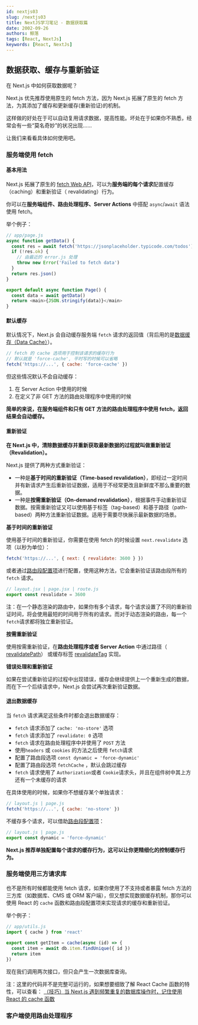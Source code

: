 ```yaml
---
id: nextjs03
slug: /nextjs03
title: NextJS学习笔记 - 数据获取篇
date: 2002-09-26
authors: 鲸落
tags: [React, NextJs]
keywords: [React, NextJs]
---
```






## 数据获取、缓存与重新验证

在 Next.js 中如何获取数据呢？

Next.js 优先推荐使用原生的 fetch 方法，因为 Next.js 拓展了原生的 fetch 方法，为其添加了缓存和更新缓存(重新验证)的机制。

这样做的好处在于可以自动复用请求数据，提高性能。坏处在于如果你不熟悉，经常会有一些“莫名奇妙”的状况出现……

让我们来看看具体如何使用吧。



### 服务端使用 fetch

#### 基本用法

Next.js 拓展了原生的 [fetch Web API](https://developer.mozilla.org/zh-CN/docs/Web/API/Fetch_API)，可以为**服务端的每个请求**配置缓存（caching）和重新验证（ revalidating）行为。

你可以在**服务端组件、路由处理程序、Server Actions** 中搭配 `async`/`await` 语法使用 fetch。

举个例子：

```javascript
// app/page.js
async function getData() {
  const res = await fetch('https://jsonplaceholder.typicode.com/todos')
  if (!res.ok) {
    // 由最近的 error.js 处理
    throw new Error('Failed to fetch data')
  }
  return res.json()
}

export default async function Page() {
  const data = await getData()
  return <main>{JSON.stringify(data)}</main>
}
```



#### 默认缓存

默认情况下，Next.js 会自动缓存服务端 `fetch` 请求的返回值（背后用的是[数据缓存（Data Cache）](https://juejin.cn/book/7307859898316881957/section/7309077169735958565#heading-6)）。

```javascript
// fetch 的 cache 选项用于控制该请求的缓存行为
// 默认就是 'force-cache', 平时写的时候可以省略
fetch('https://...', { cache: 'force-cache' })
```

但这些情况默认不会自动缓存：

1. 在 Server Action 中使用的时候
2. 在定义了非 GET 方法的路由处理程序中使用的时候

**简单的来说，在服务端组件和只有 GET 方法的路由处理程序中使用 fetch，返回结果会自动缓存。**



#### 重新验证

**在 Next.js 中，清除数据缓存并重新获取最新数据的过程就叫做重新验证（Revalidation）。**

Next.js 提供了两种方式重新验证：

- 一种是**基于时间的重新验证（Time-based revalidation）**，即经过一定时间并有新请求产生后重新验证数据，适用于不经常更改且新鲜度不那么重要的数据。
- 一种是**按需重新验证（On-demand revalidation）**，根据事件手动重新验证数据。按需重新验证又可以使用基于标签（tag-based）和基于路径（path-based）两种方法重新验证数据。适用于需要尽快展示最新数据的场景。



**基于时间的重新验证**

使用基于时间的重新验证，你需要在使用 fetch 的时候设置 `next.revalidate` 选项（以秒为单位）：

```javascript
fetch('https://...', { next: { revalidate: 3600 } })
```

或者通过[路由段配置项](https://juejin.cn/book/7307859898316881957/section/7309079033223446554)进行配置，使用这种方法，它会重新验证该路由段所有的 `fetch` 请求。

```javascript
// layout.jsx | page.jsx | route.js
export const revalidate = 3600
```

注：在一个静态渲染的路由中，如果你有多个请求，每个请求设置了不同的重新验证时间，将会使用最短的时间用于所有的请求。而对于动态渲染的路由，每一个 `fetch`请求都将独立重新验证。



**按需重新验证**

使用按需重新验证，在**路由处理程序或者 Server Action** 中通过路径（ [revalidatePath](https://juejin.cn/book/7307859898316881957/section/7309079586296791050#heading-12)） 或缓存标签 [revalidateTag](https://juejin.cn/book/7307859898316881957/section/7309079586296791050#heading-23) 实现。



**错误处理和重新验证**

如果在尝试重新验证的过程中出现错误，缓存会继续提供上一个重新生成的数据，而在下一个后续请求中，Next.js 会尝试再次重新验证数据。



#### 退出数据缓存

当 `fetch` 请求满足这些条件时都会退出数据缓存：

*   `fetch` 请求添加了 `cache: 'no-store'` 选项
*   `fetch` 请求添加了 `revalidate: 0` 选项
*   `fetch` 请求在路由处理程序中并使用了 `POST` 方法
*   使用`headers` 或 `cookies` 的方法之后使用 `fetch`请求
*   配置了路由段选项 `const dynamic = 'force-dynamic'`
*   配置了路由段选项 `fetchCache` ，默认会跳过缓存
*   `fetch` 请求使用了 `Authorization`或者 `Cookie`请求头，并且在组件树中其上方还有一个未缓存的请求


在具体使用的时候，如果你不想缓存某个单独请求：

```javascript
// layout.js | page.js
fetch('https://...', { cache: 'no-store' })
```

不缓存多个请求，可以借助[路由段配置项](https://juejin.cn/book/7307859898316881957/section/7309079033223446554)：

```javascript
// layout.js | page.js
export const dynamic = 'force-dynamic'
```

**Next.js 推荐单独配置每个请求的缓存行为，这可以让你更精细化的控制缓存行为。**



### 服务端使用三方请求库

也不是所有时候都能使用 fetch 请求，如果你使用了不支持或者暴露 fetch 方法的三方库（如数据库、CMS 或 ORM 客户端），但又想实现数据缓存机制，那你可以使用 React 的 `cache` 函数和路由段配置项来实现请求的缓存和重新验证。


举个例子：

```javascript
// app/utils.js
import { cache } from 'react'
 
export const getItem = cache(async (id) => {
  const item = await db.item.findUnique({ id })
  return item
})
```

现在我们调用两次接口，但只会产生一次数据库查询。

注：这里的代码并不是完整可运行的，如果想要细致了解 React Cache 函数的特性，可以查看： [（技巧）当 Next.js 遇到频繁重复的数据库操作时，记住使用 React 的 cache 函数](https://juejin.cn/post/7348643498117038099#heading-5)



### 客户端使用路由处理程序

































































